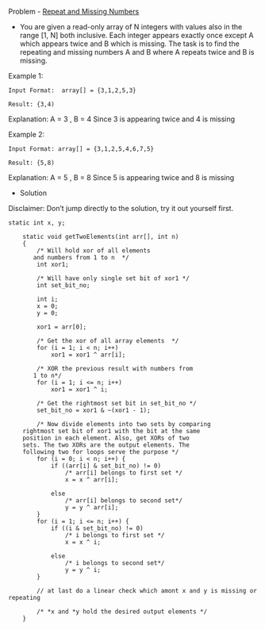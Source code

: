 Problem - [Repeat and Missing Numbers](https://www.interviewbit.com/problems/repeat-and-missing-number-array/)

- You are given a read-only array of N integers with values also in the range [1, N] both inclusive. Each integer appears exactly once except A which appears twice and B which is missing. The task is to find the repeating and missing numbers A and B where A repeats twice and B is missing.

Example 1:

    Input Format:  array[] = {3,1,2,5,3}

    Result: {3,4)

Explanation: A = 3 , B = 4 
Since 3 is appearing twice and 4 is missing

Example 2:

    Input Format: array[] = {3,1,2,5,4,6,7,5}

    Result: {5,8)

Explanation: A = 5 , B = 8 
Since 5 is appearing twice and 8 is missing

- Solution

Disclaimer: Don’t jump directly to the solution, try it out yourself first.

```
static int x, y;
 
    static void getTwoElements(int arr[], int n)
    {
        /* Will hold xor of all elements
       and numbers from 1 to n  */
        int xor1;
 
        /* Will have only single set bit of xor1 */
        int set_bit_no;
 
        int i;
        x = 0;
        y = 0;
 
        xor1 = arr[0];
 
        /* Get the xor of all array elements  */
        for (i = 1; i < n; i++)
            xor1 = xor1 ^ arr[i];
 
        /* XOR the previous result with numbers from
       1 to n*/
        for (i = 1; i <= n; i++)
            xor1 = xor1 ^ i;
 
        /* Get the rightmost set bit in set_bit_no */
        set_bit_no = xor1 & ~(xor1 - 1);
 
        /* Now divide elements into two sets by comparing
    rightmost set bit of xor1 with the bit at the same
    position in each element. Also, get XORs of two
    sets. The two XORs are the output elements. The
    following two for loops serve the purpose */
        for (i = 0; i < n; i++) {
            if ((arr[i] & set_bit_no) != 0)
                /* arr[i] belongs to first set */
                x = x ^ arr[i];
 
            else
                /* arr[i] belongs to second set*/
                y = y ^ arr[i];
        }
        for (i = 1; i <= n; i++) {
            if ((i & set_bit_no) != 0)
                /* i belongs to first set */
                x = x ^ i;
 
            else
                /* i belongs to second set*/
                y = y ^ i;
        }
        
        // at last do a linear check which amont x and y is missing or repeating 
 
        /* *x and *y hold the desired output elements */
    }
```
